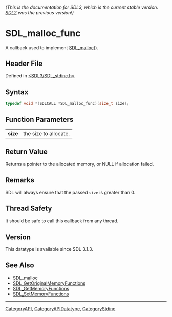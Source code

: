 ###### (This is the documentation for SDL3, which is the current stable version. [SDL2](https://wiki.libsdl.org/SDL2/) was the previous version!)
# SDL_malloc_func

A callback used to implement [SDL_malloc](SDL_malloc)().

## Header File

Defined in [<SDL3/SDL_stdinc.h>](https://github.com/libsdl-org/SDL/blob/main/include/SDL3/SDL_stdinc.h)

## Syntax

```c
typedef void *(SDLCALL *SDL_malloc_func)(size_t size);
```

## Function Parameters

|          |                       |
| -------- | --------------------- |
| **size** | the size to allocate. |

## Return Value

Returns a pointer to the allocated memory, or NULL if allocation failed.

## Remarks

SDL will always ensure that the passed `size` is greater than 0.

## Thread Safety

It should be safe to call this callback from any thread.

## Version

This datatype is available since SDL 3.1.3.

## See Also

- [SDL_malloc](SDL_malloc)
- [SDL_GetOriginalMemoryFunctions](SDL_GetOriginalMemoryFunctions)
- [SDL_GetMemoryFunctions](SDL_GetMemoryFunctions)
- [SDL_SetMemoryFunctions](SDL_SetMemoryFunctions)

----
[CategoryAPI](CategoryAPI), [CategoryAPIDatatype](CategoryAPIDatatype), [CategoryStdinc](CategoryStdinc)

